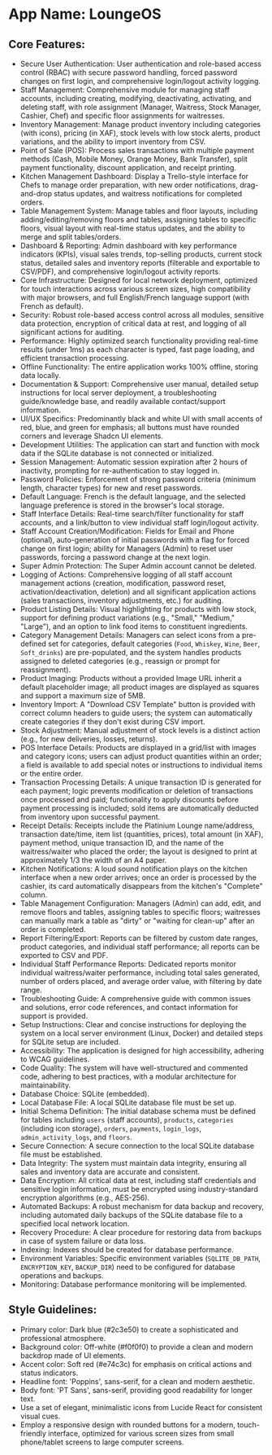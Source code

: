 # **App Name**: LoungeOS

## Core Features:

- Secure User Authentication: User authentication and role-based access control (RBAC) with secure password handling, forced password changes on first login, and comprehensive login/logout activity logging.
- Staff Management: Comprehensive module for managing staff accounts, including creating, modifying, deactivating, activating, and deleting staff, with role assignment (Manager, Waitress, Stock Manager, Cashier, Chef) and specific floor assignments for waitresses.
- Inventory Management: Manage product inventory including categories (with icons), pricing (in XAF), stock levels with low stock alerts, product variations, and the ability to import inventory from CSV.
- Point of Sale (POS): Process sales transactions with multiple payment methods (Cash, Mobile Money, Orange Money, Bank Transfer), split payment functionality, discount application, and receipt printing.
- Kitchen Management Dashboard: Display a Trello-style interface for Chefs to manage order preparation, with new order notifications, drag-and-drop status updates, and waitress notifications for completed orders.
- Table Management System: Manage tables and floor layouts, including adding/editing/removing floors and tables, assigning tables to specific floors, visual layout with real-time status updates, and the ability to merge and split tables/orders.
- Dashboard & Reporting: Admin dashboard with key performance indicators (KPIs), visual sales trends, top-selling products, current stock status, detailed sales and inventory reports (filterable and exportable to CSV/PDF), and comprehensive login/logout activity reports.
- Core Infrastructure: Designed for local network deployment, optimized for touch interactions across various screen sizes, high compatibility with major browsers, and full English/French language support (with French as default).
- Security: Robust role-based access control across all modules, sensitive data protection, encryption of critical data at rest, and logging of all significant actions for auditing.
- Performance: Highly optimized search functionality providing real-time results (under 1ms) as each character is typed, fast page loading, and efficient transaction processing.
- Offline Functionality: The entire application works 100% offline, storing data locally.
- Documentation & Support: Comprehensive user manual, detailed setup instructions for local server deployment, a troubleshooting guide/knowledge base, and readily available contact/support information.
- UI/UX Specifics: Predominantly black and white UI with small accents of red, blue, and green for emphasis; all buttons must have rounded corners and leverage Shadcn UI elements.
- Development Utilities: The application can start and function with mock data if the SQLite database is not connected or initialized.
- Session Management: Automatic session expiration after 2 hours of inactivity, prompting for re-authentication to stay logged in.
- Password Policies: Enforcement of strong password criteria (minimum length, character types) for new and reset passwords.
- Default Language: French is the default language, and the selected language preference is stored in the browser's local storage.
- Staff Interface Details: Real-time search/filter functionality for staff accounts, and a link/button to view individual staff login/logout activity.
- Staff Account Creation/Modification: Fields for Email and Phone (optional), auto-generation of initial passwords with a flag for forced change on first login; ability for Managers (Admin) to reset user passwords, forcing a password change at the next login.
- Super Admin Protection: The Super Admin account cannot be deleted.
- Logging of Actions: Comprehensive logging of all staff account management actions (creation, modification, password reset, activation/deactivation, deletion) and all significant application actions (sales transactions, inventory adjustments, etc.) for auditing.
- Product Listing Details: Visual highlighting for products with low stock, support for defining product variations (e.g., "Small," "Medium," "Large"), and an option to link food items to constituent ingredients.
- Category Management Details: Managers can select icons from a pre-defined set for categories, default categories (`Food`, `Whiskey`, `Wine`, `Beer`, `Soft_drinks`) are pre-populated, and the system handles products assigned to deleted categories (e.g., reassign or prompt for reassignment).
- Product Imaging: Products without a provided Image URL inherit a default placeholder image; all product images are displayed as squares and support a maximum size of 5MB.
- Inventory Import: A "Download CSV Template" button is provided with correct column headers to guide users; the system can automatically create categories if they don't exist during CSV import.
- Stock Adjustment: Manual adjustment of stock levels is a distinct action (e.g., for new deliveries, losses, returns).
- POS Interface Details: Products are displayed in a grid/list with images and category icons; users can adjust product quantities within an order; a field is available to add special notes or instructions to individual items or the entire order.
- Transaction Processing Details: A unique transaction ID is generated for each payment; logic prevents modification or deletion of transactions once processed and paid; functionality to apply discounts before payment processing is included; sold items are automatically deducted from inventory upon successful payment.
- Receipt Details: Receipts include the Platinium Lounge name/address, transaction date/time, item list (quantities, prices), total amount (in XAF), payment method, unique transaction ID, and the name of the waitress/waiter who placed the order; the layout is designed to print at approximately 1/3 the width of an A4 paper.
- Kitchen Notifications: A loud sound notification plays on the kitchen interface when a new order arrives; once an order is processed by the cashier, its card automatically disappears from the kitchen's "Complete" column.
- Table Management Configuration: Managers (Admin) can add, edit, and remove floors and tables, assigning tables to specific floors; waitresses can manually mark a table as "dirty" or "waiting for clean-up" after an order is completed.
- Report Filtering/Export: Reports can be filtered by custom date ranges, product categories, and individual staff performance; all reports can be exported to CSV and PDF.
- Individual Staff Performance Reports: Dedicated reports monitor individual waitress/waiter performance, including total sales generated, number of orders placed, and average order value, with filtering by date range.
- Troubleshooting Guide: A comprehensive guide with common issues and solutions, error code references, and contact information for support is provided.
- Setup Instructions: Clear and concise instructions for deploying the system on a local server environment (Linux, Docker) and detailed steps for SQLite setup are included.
- Accessibility: The application is designed for high accessibility, adhering to WCAG guidelines.
- Code Quality: The system will have well-structured and commented code, adhering to best practices, with a modular architecture for maintainability.
- Database Choice: SQLite (embedded).
- Local Database File: A local SQLite database file must be set up.
- Initial Schema Definition: The initial database schema must be defined for tables including `users` (staff accounts), `products`, `categories` (including icon storage), `orders`, `payments`, `login_logs`, `admin_activity_logs`, and `floors`.
- Secure Connection: A secure connection to the local SQLite database file must be established.
- Data Integrity: The system must maintain data integrity, ensuring all sales and inventory data are accurate and consistent.
- Data Encryption: All critical data at rest, including staff credentials and sensitive login information, must be encrypted using industry-standard encryption algorithms (e.g., AES-256).
- Automated Backups: A robust mechanism for data backup and recovery, including automated daily backups of the SQLite database file to a specified local network location.
- Recovery Procedure: A clear procedure for restoring data from backups in case of system failure or data loss.
- Indexing: Indexes should be created for database performance.
- Environment Variables: Specific environment variables (`SQLITE_DB_PATH`, `ENCRYPTION_KEY`, `BACKUP_DIR`) need to be configured for database operations and backups.
- Monitoring: Database performance monitoring will be implemented.

## Style Guidelines:

- Primary color: Dark blue (#2c3e50) to create a sophisticated and professional atmosphere.
- Background color: Off-white (#f0f0f0) to provide a clean and modern backdrop made of UI elements.
- Accent color: Soft red (#e74c3c) for emphasis on critical actions and status indicators.
- Headline font: 'Poppins', sans-serif, for a clean and modern aesthetic.
- Body font: 'PT Sans', sans-serif, providing good readability for longer text.
- Use a set of elegant, minimalistic icons from Lucide React for consistent visual cues.
- Employ a responsive design with rounded buttons for a modern, touch-friendly interface, optimized for various screen sizes from small phone/tablet screens to large computer screens.